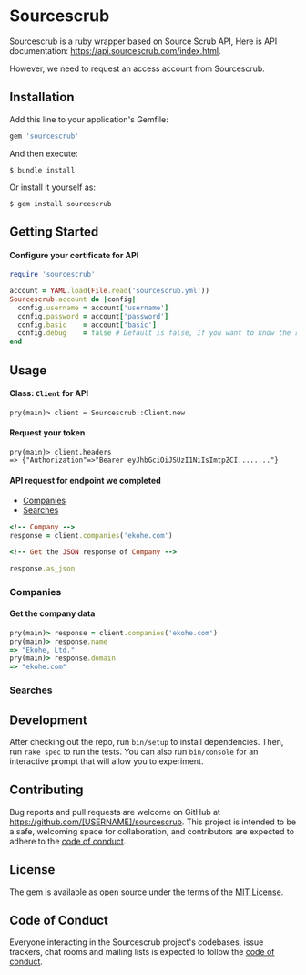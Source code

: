 # Sourcescrub

Sourcescrub is a ruby wrapper based on Source Scrub API, Here is API documentation: https://api.sourcescrub.com/index.html.

However, we need to request an access account from Sourcescrub.

## Installation

Add this line to your application's Gemfile:

```ruby
gem 'sourcescrub'
```

And then execute:

    $ bundle install

Or install it yourself as:

    $ gem install sourcescrub

## Getting Started

#### Configure your certificate for API

```ruby
require 'sourcescrub'

account = YAML.load(File.read('sourcescrub.yml'))
Sourcescrub.account do |config|
  config.username = account['username']
  config.password = account['password']
  config.basic    = account['basic']
  config.debug    = false # Default is false, If you want to know the request information, can set the debug = true
end
```

## Usage

#### Class: `Client` for API

```
pry(main)> client = Sourcescrub::Client.new
```

#### Request your token

```
pry(main)> client.headers
=> {"Authorization"=>"Bearer eyJhbGciOiJSUzI1NiIsImtpZCI........"}
```

#### API request for endpoint we completed

- [Companies](https://github.com/ekohe/sourcescrub#companies)
- [Searches](https://github.com/ekohe/sourcescrub#searches)

```ruby
<!-- Company -->
response = client.companies('ekohe.com')

<!-- Get the JSON response of Company -->

response.as_json
```

### Companies

####  Get the company data

```ruby
pry(main)> response = client.companies('ekohe.com')
pry(main)> response.name
=> "Ekohe, Ltd."
pry(main)> response.domain
=> "ekohe.com"
```

### Searches

## Development

After checking out the repo, run `bin/setup` to install dependencies. Then, run `rake spec` to run the tests. You can also run `bin/console` for an interactive prompt that will allow you to experiment.

## Contributing

Bug reports and pull requests are welcome on GitHub at https://github.com/[USERNAME]/sourcescrub. This project is intended to be a safe, welcoming space for collaboration, and contributors are expected to adhere to the [code of conduct](https://github.com/[USERNAME]/sourcescrub/blob/master/CODE_OF_CONDUCT.md).


## License

The gem is available as open source under the terms of the [MIT License](https://opensource.org/licenses/MIT).

## Code of Conduct

Everyone interacting in the Sourcescrub project's codebases, issue trackers, chat rooms and mailing lists is expected to follow the [code of conduct](https://github.com/[USERNAME]/sourcescrub/blob/master/CODE_OF_CONDUCT.md).
